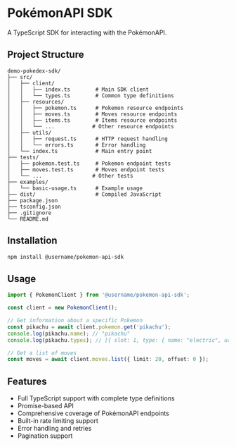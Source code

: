 # PokémonAPI SDK

A TypeScript SDK for interacting with the PokémonAPI.

## Project Structure

```
demo-pokedex-sdk/
├── src/
│   ├── client/
│   │   ├── index.ts        # Main SDK client
│   │   └── types.ts        # Common type definitions
│   ├── resources/
│   │   ├── pokemon.ts      # Pokemon resource endpoints
│   │   ├── moves.ts        # Moves resource endpoints
│   │   ├── items.ts        # Items resource endpoints
│   │   └── ...            # Other resource endpoints
│   ├── utils/
│   │   ├── request.ts      # HTTP request handling
│   │   └── errors.ts       # Error handling
│   └── index.ts            # Main entry point
├── tests/
│   ├── pokemon.test.ts     # Pokemon endpoint tests
│   ├── moves.test.ts       # Moves endpoint tests
│   └── ...                # Other tests
├── examples/
│   └── basic-usage.ts      # Example usage
├── dist/                   # Compiled JavaScript
├── package.json
├── tsconfig.json
├── .gitignore
└── README.md
```

## Installation

```bash
npm install @username/pokemon-api-sdk
```

## Usage

```typescript
import { PokemonClient } from '@username/pokemon-api-sdk';

const client = new PokemonClient();

// Get information about a specific Pokemon
const pikachu = await client.pokemon.get('pikachu');
console.log(pikachu.name); // "pikachu"
console.log(pikachu.types); // [{ slot: 1, type: { name: "electric", url: "..." } }]

// Get a list of moves
const moves = await client.moves.list({ limit: 20, offset: 0 });
```

## Features

- Full TypeScript support with complete type definitions
- Promise-based API
- Comprehensive coverage of PokémonAPI endpoints
- Built-in rate limiting support
- Error handling and retries
- Pagination support